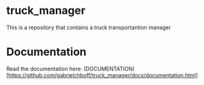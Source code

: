 # truck_manager
This is a repository that contains a truck transportantion manager

# Documentation
Read the documentation here: (DOCUMENTATION)[https://github.com/gabrielchboff/truck_manager/docs/documentation.html]

